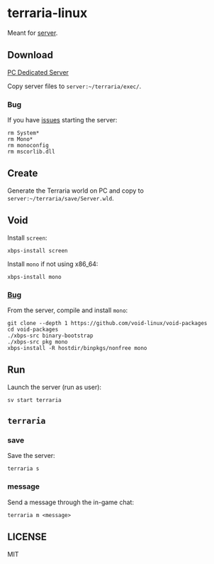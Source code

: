 # terraria-linux

Meant for [server](https://gitlab.com/camj/server).

## Download

[PC Dedicated Server](https://terraria.org/)

Copy server files to `server:~/terraria/exec/`.

### Bug

If you have [issues](https://terraria.fandom.com/wiki/Server#Troubleshooting) starting the server:

```
rm System*
rm Mono*
rm monoconfig
rm mscorlib.dll
```

## Create

Generate the Terraria world on PC and copy to `server:~/terraria/save/Server.wld`.

## Void

Install `screen`:

```
xbps-install screen
```

Install `mono` if not using x86_64:

```
xbps-install mono
```

### [Bug](https://github.com/void-linux/void-packages/issues/46881)

From the server, compile and install `mono`:

```
git clone --depth 1 https://github.com/void-linux/void-packages
cd void-packages
./xbps-src binary-bootstrap
./xbps-src pkg mono
xbps-install -R hostdir/binpkgs/nonfree mono
```

## Run

Launch the server (run as user):

```
sv start terraria
```

## `terraria`

### save

Save the server:

```
terraria s
```

### message

Send a message through the in-game chat:

```
terraria m <message>
```

## LICENSE

MIT
